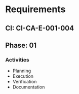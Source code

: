 # Requirements

## CI: CI-CA-E-001-004
## Phase: 01

### Activities
- Planning
- Execution
- Verification
- Documentation
